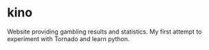 # kino

Website providing gambling results and statistics.
My first attempt to experiment with Tornado and learn python.
